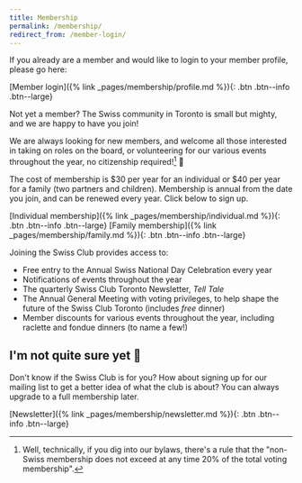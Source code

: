 ```yaml
---
title: Membership
permalink: /membership/
redirect_from: /member-login/
---
```


If you already are a member and would like to login to your member profile,
please go here:

[Member login]({% link _pages/membership/profile.md %}){: .btn .btn--info .btn--large}

Not yet a member? The Swiss community in Toronto is small but mighty, and we
are happy to have you join!

We are always looking for new members, and welcome all those interested in
taking on roles on the board, or volunteering for our various events throughout
the year, no citizenship required![^1] :slightly_smiling_face:

The cost of membership is \$30 per year for an individual or \$40 per year for
a family (two partners and children). Membership is annual from the date you
join, and can be renewed every year. Click below to sign up.

[Individual membership]({% link _pages/membership/individual.md %}){: .btn .btn--info .btn--large}
[Family membership]({% link _pages/membership/family.md %}){: .btn .btn--info .btn--large}

Joining the Swiss Club provides access to:

- Free entry to the Annual Swiss National Day Celebration every year
- Notifications of events throughout the year
- The quarterly Swiss Club Toronto Newsletter, *Tell Tale*
- The Annual General Meeting with voting privileges, to help shape the future
  of the Swiss Club Toronto (includes *free* dinner)
- Member discounts for various events throughout the year, including raclette
  and fondue dinners (to name a few!)

[^1]:
    Well, technically, if you dig into our bylaws, there's a rule that the
    "non-Swiss membership does not exceed at any time 20% of the total voting
    membership".

## I'm not quite sure yet :thinking:

Don't know if the Swiss Club is for you? How about signing up for our mailing
list to get a better idea of what the club is about? You can always upgrade to
a full membership later.

[Newsletter]({% link _pages/membership/newsletter.md %}){: .btn .btn--info .btn--large}

